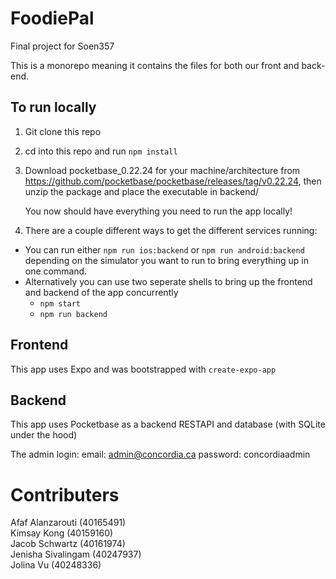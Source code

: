 # FoodiePal

Final project for Soen357

This is a monorepo meaning it contains the files for both our front and back-end.

## To run locally

1. Git clone this repo

2. cd into this repo and run `npm install`

3. Download pocketbase_0.22.24 for your machine/architecture from https://github.com/pocketbase/pocketbase/releases/tag/v0.22.24, then unzip the package and place the executable in backend/

	You now should have everything you need to run the app locally!

4. There are a couple different ways to get the different services running:

- You can run either `npm run ios:backend` or `npm run android:backend` depending on the simulator you want to run to bring everything up in one command.
- Alternatively you can use two seperate shells to bring up the frontend and backend of the app concurrently
  - `npm start`
  - `npm run backend`

## Frontend

This app uses Expo and was bootstrapped with `create-expo-app`

## Backend

This app uses Pocketbase as a backend RESTAPI and database (with SQLite under the hood)

The admin login:
email: admin@concordia.ca
password: concordiaadmin

# Contributers

Afaf Alanzarouti (40165491) <br>
Kimsay Kong (40159160) <br>
Jacob Schwartz (40161974) <br>
Jenisha Sivalingam (40247937) <br>
Jolina Vu (40248336)

